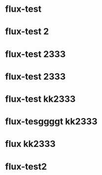 # flux-test
# flux-test 2
# flux-test 2333
# flux-test 2333
# flux-test kk2333
# flux-tesggggt kk2333
# flux kk2333
# flux-test2
